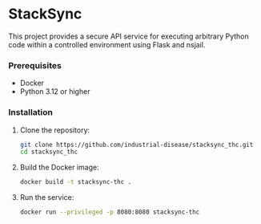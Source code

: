 # StackSync

This project provides a secure API service for executing arbitrary Python code within a controlled environment using Flask and nsjail.


### Prerequisites

- Docker
- Python 3.12 or higher

### Installation

1. Clone the repository:
   ```bash
   git clone https://github.com/industrial-disease/stacksync_thc.git
   cd stacksync_thc
2. Build the Docker image:
   ```bash
   docker build -t stacksync-thc .
3. Run the service:
   ```bash
   docker run --privileged -p 8080:8080 stacksync-thc
